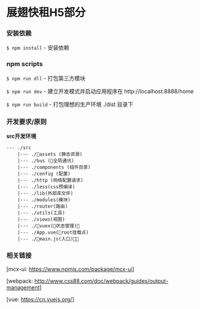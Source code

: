 # 展翅快租H5部分 #



### 安装依赖

`$ npm install` - 安装依赖

### npm scripts

`$ npm run dll` - 打包第三方模块

`$ npm run dev` - 建立开发模式并启动应用程序在 http://localhost:8888/home

`$ npm run build` - 打包理想的生产环境 ./dist 目录下

### 开发要求/原则

**src开发环境**

```
--- ./src
    |--- ./assets (静态资源)
    |--- ./bus (全局通讯)
    |--- ./components (组件目录)
    |--- ./config (配置)
    |--- ./http (网络配置请求)
    |--- ./less(css预编译)
    |--- ./lib(外部库文件)
    |--- ./modules(模块)
    |--- ./router(路由)
    |--- ./utils(工具)
    |--- ./views(视图)
    |--- ./vuex(状态管理)
    |--- ./App.vue(root挂载点)
    |--- ./main.js(入口)
```

### 相关链接

[mcx-ui: <https://www.npmjs.com/package/mcx-ui>]

[webpack: <http://www.css88.com/doc/webpack/guides/output-management>]

[vue: <https://cn.vuejs.org/>]
